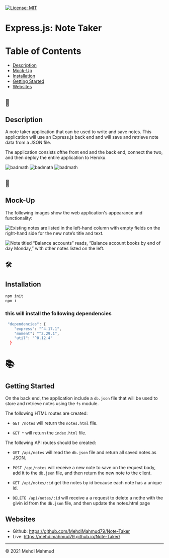 [![License: MIT](https://img.shields.io/badge/License-MIT-yellow.svg)](https://opensource.org/licenses/MIT)

# Express.js: Note Taker

# Table of Contents 

* [Description](#description)
* [Mock-Up](#🚀)
* [Installation](#installation)
* [Getting Started](#📚)
* [Websites](#websites)


## 📝
## Description 
A note taker application that can be used to write and save notes. This application will use an Express.js back end and will save and retrieve note data from a JSON file.

The application consists ofthe front end and the back end, connect the two, and then deploy the entire application to Heroku.

![badmath](https://img.shields.io/github/issues/MehdiMahmud79/Note-Taker)
![badmath](https://img.shields.io/github/forks/MehdiMahmud79/Note-Taker)
![badmath](https://img.shields.io/github/stars/MehdiMahmud79/Note-Taker)


## 🚀
## Mock-Up

The following images show the web application's appearance and functionality:

![Existing notes are listed in the left-hand column with empty fields on the right-hand side for the new note’s title and text.](./Assets/11-express-homework-demo-01.png)

![Note titled “Balance accounts” reads, “Balance account books by end of day Monday,” with other notes listed on the left.](./Assets/11-express-homework-demo-02.png)

## 🛠️ 
##  Installation
```bash
npm init
npm i
```

### this will install the following dependencies 
```bash
 "dependencies": {
    "express": "^4.17.1",
    "moment": "^2.29.1",
    "util": "^0.12.4"
  }

```

# 📚
## Getting Started

On the back end, the application  include a `db.json` file that will be used to store and retrieve notes using the `fs` module.

The following HTML routes are  created:

* `GET /notes` will  return the `notes.html` file.

* `GET *` will return the `index.html` file.

The following API routes should be created:

* `GET /api/notes` will read the `db.json` file and return all saved notes as JSON.

* `POST /api/notes` will receive a new note to save on the request body, add it to the `db.json` file, and then return the new note to the client.

* `GET /api/notes/:id` get the notes by id because each note has a unique id.  

* `DELETE /api/notes/:id` will receive a a request  to delete a nothe with the givin id from the `db.json` file, and then update the notes.html page


## Websites
* Github: https://github.com/MehdiMahmud79/Note-Taker
* Live: https://mehdimahmud79.github.io/Note-Taker/

---
© 2021 Mehdi Mahmud

